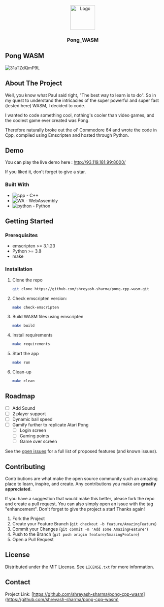 <a name="readme-top"></a>

<!-- PROJECT LOGO -->
<br />
<div align="center">
    <img src="https://m.media-amazon.com/images/I/31aTZdQmP9L.png" alt="Logo" width="80" height="80">

<h3 align="center">Pong_WASM</h3>
</div>

## Pong WASM
![31aTZdQmP9L](https://user-images.githubusercontent.com/14334982/196042212-e2dbda8c-2a6b-4967-bced-a817103aa107.png)

<!-- ABOUT THE PROJECT -->
## About The Project

Well, you know what Paul said right, "The best way to learn is to do". So in my quest to understand the intricacies of the super powerful and super fast (tested here) WASM, I decided to code.

I wanted to code something cool, nothing's cooler than video games, and the coolest game ever created was Pong.

Therefore naturally broke out the ol' Commodore 64 and wrote the code in Cpp, compiled using Emscripten and hosted through Python.


<!-- Demo -->
## Demo
You can play the live demo here : http://93.119.181.99:8000/

If you liked it, don't forget to give a star.


### Built With

* ![cpp](https://user-images.githubusercontent.com/14334982/196041931-f7775f4e-3d83-4f32-b33f-d99d6832dfef.png) - C++
* ![WA](https://user-images.githubusercontent.com/14334982/196041937-46093e99-a134-4ab1-9c5f-53bbe2f4cdea.png) - WebAssembly
* ![python](https://user-images.githubusercontent.com/14334982/196041949-a8acc74e-c367-40bc-9758-af61962317af.png) - Python



<!-- GETTING STARTED -->
## Getting Started

### Prerequisites

* emscripten >= 3.1.23 
* Python >= 3.8
* make

### Installation

1. Clone the repo
   ```sh
   git clone https://github.com/shreyash-sharma/pong-cpp-wasm.git
   ```
3. Check emscripten version:
   ```sh
   make check-emscripten
   ```
4. Build WASM files using emscripten
   ```sh
   make build
   ```
5. Install requirements
   ```sh
   make requirements
   ```
6. Start the app
   ```sh
   make run
   ```
7. Clean-up
   ```sh
   make clean
   ```

<!-- ROADMAP -->
## Roadmap

- [ ] Add Sound
- [ ] 2 player support
- [ ] Dynamic ball speed
- [ ] Gamify further to replicate Atari Pong
    - [ ] Login screen
    - [ ] Gaming points
    - [ ] Game over screen

See the [open issues](https://github.com/shreyash-sharma/pong-cpp-wasm/issues) for a full list of proposed features (and known issues).



<!-- CONTRIBUTING -->
## Contributing

Contributions are what make the open source community such an amazing place to learn, inspire, and create. Any contributions you make are **greatly appreciated**.

If you have a suggestion that would make this better, please fork the repo and create a pull request. You can also simply open an issue with the tag "enhancement".
Don't forget to give the project a star! Thanks again!

1. Fork the Project
2. Create your Feature Branch (`git checkout -b feature/AmazingFeature`)
3. Commit your Changes (`git commit -m 'Add some AmazingFeature'`)
4. Push to the Branch (`git push origin feature/AmazingFeature`)
5. Open a Pull Request


<!-- LICENSE -->
## License

Distributed under the MIT License. See `LICENSE.txt` for more information.



<!-- CONTACT -->
## Contact


Project Link: [https://github.com/shreyash-sharma/pong-cpp-wasm](https://github.com/shreyash-sharma/pong-cpp-wasm)

